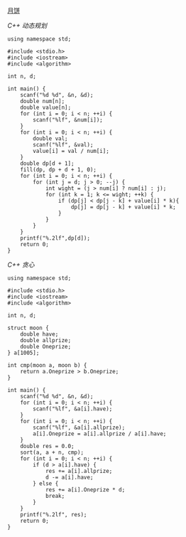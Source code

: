 [月饼](https://pintia.cn/problem-sets/994805046380707840/problems/994805071789801472)

_C++ 动态规划_

    using namespace std;

    #include <stdio.h>
    #include <iostream>
    #include <algorithm>

    int n, d;

    int main() {
        scanf("%d %d", &n, &d);
        double num[n];
        double value[n];
        for (int i = 0; i < n; ++i) {
            scanf("%lf", &num[i]);
        }
        for (int i = 0; i < n; ++i) {
            double val;
            scanf("%lf", &val);
            value[i] = val / num[i];
        }
        double dp[d + 1];
        fill(dp, dp + d + 1, 0);
        for (int i = 0; i < n; ++i) {
            for (int j = d; j > 0; --j) {
                int wight = (j > num[i] ? num[i] : j);
                for (int k = 1; k <= wight; ++k) {
                    if (dp[j] < dp[j - k] + value[i] * k){
                        dp[j] = dp[j - k] + value[i] * k;
                    }
                }
            }
        }
        printf("%.2lf",dp[d]);
        return 0;
    }

_C++ 贪心_

    using namespace std;

    #include <stdio.h>
    #include <iostream>
    #include <algorithm>

    int n, d;

    struct moon {
        double have;
        double allprize;
        double Oneprize;
    } a[1005];

    int cmp(moon a, moon b) {
        return a.Oneprize > b.Oneprize;
    }

    int main() {
        scanf("%d %d", &n, &d);
        for (int i = 0; i < n; ++i) {
            scanf("%lf", &a[i].have);
        }
        for (int i = 0; i < n; ++i) {
            scanf("%lf", &a[i].allprize);
            a[i].Oneprize = a[i].allprize / a[i].have;
        }
        double res = 0.0;
        sort(a, a + n, cmp);
        for (int i = 0; i < n; ++i) {
            if (d > a[i].have) {
                res += a[i].allprize;
                d -= a[i].have;
            } else {
                res += a[i].Oneprize * d;
                break;
            }
        }
        printf("%.2lf", res);
        return 0;
    }
